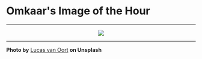 # Omkaar's Image of the Hour

---

<div align="center">

<a href="https://unsplash.com/photos/frog-staring-intensely-with-detailed-eyes-CbAPNRuVyUk">
  <img src="https://images.unsplash.com/photo-1747595509327-20fb3e0c3216?crop=entropy&cs=tinysrgb&fit=max&fm=jpg&ixid=M3w3NjA2Nzh8MHwxfHJhbmRvbXx8fHx8fHx8fDE3NTA0NzQ4MDB8&ixlib=rb-4.1.0&q=80&w=1080" style="max-width:100%; height:auto;">
</a>



</div>

---

**Photo by** [Lucas van Oort](https://unsplash.com/@switch_dtp_fotografie) **on Unsplash**

